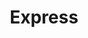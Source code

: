 ---
title: "Express"
url: /ciudad-autonoma-de-buenos-aires/express-sarmiento-2/
shop: Lebensmittel
---
